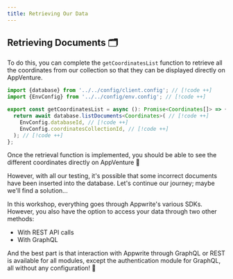 ```yaml
---
title: Retrieving Our Data
---
```


<Documentation link="https://appwrite.io/docs/products/databases/quick-start#list-documents"></Documentation>

<Hero
title="Let's Retrieve Our Data! 📑"
image="/assets/workshop/database/get.jpg"
description="We've managed to insert new data into this vast database forest, and now all that's left is to harvest it
to display it! Because well... data in a database is good, data in a database displayed on our interface is even better!"
/>

## Retrieving Documents 🗂️

To do this, you can complete the `getCoordinatesList` function to retrieve all the coordinates from our collection so
that they can be displayed directly on AppVenture.

<Solution>

```ts
import {database} from '../../config/client.config'; // [!code ++]
import {EnvConfig} from '../../config/env.config'; // [!code ++]

export const getCoordinatesList = async (): Promise<Coordinates[]> => {
  return await database.listDocuments<Coordinates>( // [!code ++]
    EnvConfig.databaseId, // [!code ++]
    EnvConfig.coordinatesCollectionId, // [!code ++]
  ); // [!code ++]
};
```

</Solution>

Once the retrieval function is implemented, you should be able to see the different coordinates directly on AppVenture
🎉

However, with all our testing, it's possible that some incorrect documents have been inserted into the database. Let's
continue our journey; maybe we'll find a solution...

<InfoBonus title="Different Data Retrieval Solutions">

In this workshop, everything goes through Appwrite's various SDKs.
However, you also have the option to access your data through two other methods:

- With REST API calls
- With GraphQL

And the best part is that interaction with Appwrite through GraphQL or REST is available for all modules, except the
authentication module for GraphQL, all without any configuration! 🤩

</InfoBonus>
